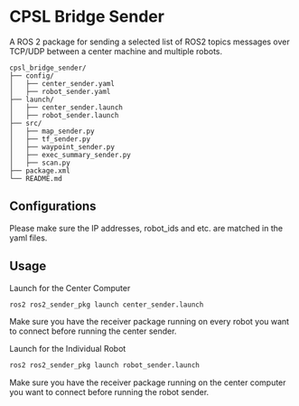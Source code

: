 # CPSL Bridge Sender

A ROS 2 package for sending a selected list of ROS2 topics messages over TCP/UDP between a center machine and multiple robots.

```text
cpsl_bridge_sender/
├── config/
│   ├── center_sender.yaml
│   ├── robot_sender.yaml
├── launch/
│   ├── center_sender.launch
│   ├── robot_sender.launch
├── src/
│   ├── map_sender.py
│   ├── tf_sender.py
│   ├── waypoint_sender.py
│   ├── exec_summary_sender.py
│   ├── scan.py
├── package.xml
└── README.md
```

## Configurations
Please make sure the IP addresses, robot_ids and etc. are matched in the yaml files.

## Usage
Launch for the Center Computer
```bash
ros2 ros2_sender_pkg launch center_sender.launch
````
Make sure you have the receiver package running on every robot you want to connect before running the center sender.

Launch for the Individual Robot
```bash
ros2 ros2_sender_pkg launch robot_sender.launch
````
Make sure you have the receiver package running on the center computer you want to connect before running the robot sender.
